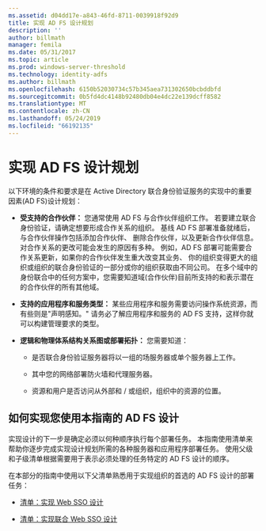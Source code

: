 ```yaml
---
ms.assetid: d04dd17e-a843-46fd-8711-0039918f92d9
title: 实现 AD FS 设计规划
description: ''
author: billmath
manager: femila
ms.date: 05/31/2017
ms.topic: article
ms.prod: windows-server-threshold
ms.technology: identity-adfs
ms.author: billmath
ms.openlocfilehash: 6150b52030734c57b345aea731302650bcbddbfd
ms.sourcegitcommit: 0b5fd4dc4148b92480db04e4dc22e139dcff8582
ms.translationtype: MT
ms.contentlocale: zh-CN
ms.lasthandoff: 05/24/2019
ms.locfileid: "66192135"
---
```

# <a name="implementing-your-ad-fs-design-plan"></a>实现 AD FS 设计规划

以下环境的条件和要求是在 Active Directory 联合身份验证服务的实现中的重要因素\(AD FS\)设计规划：  
  
-   **受支持的合作伙伴：** 您通常使用 AD FS 与合作伙伴组织工作。 若要建立联合身份验证，请确定想要形成合作关系的组织。 基线 AD FS 部署准备就绪后，与合作伙伴操作包括添加合作伙伴、 删除合作伙伴，以及更新合作伙伴信息。 对合作关系的更改可能会发生的原因有多种。 例如，AD FS 部署可能需要合作关系更新，如果你的合作伙伴发生重大改变其业务、 你的组织变得更大的组织或组织的联合身份验证的一部分或你的组织获取由不同公司。 在多个域中的身份联合中的任何方案中，您需要知道域\(合作伙伴\)目前所支持的和表示潜在的合作伙伴的所有其他域。  
  
-   **支持的应用程序和服务类型：** 某些应用程序和服务需要访问操作系统资源，而有些则是"声明感知。" 请务必了解应用程序和服务的 AD FS 支持，这样你就可以构建管理要求的类型。  
  
-   **逻辑和物理体系结构关系图或部署拓扑：** 您需要知道：  
  
    -   是否联合身份验证服务器将以一组的场服务器或单个服务器上工作。  
  
    -   其中您的网络部署防火墙和代理服务器。  
  
    -   资源和用户是否访问从外部和 / 或组织，组织中的资源的位置。  
  
## <a name="how-to-implement-your-ad-fs-design-using-this-guide"></a>如何实现您使用本指南的 AD FS 设计  
实现设计的下一步是确定必须以何种顺序执行每个部署任务。 本指南使用清单来帮助你逐步完成实现设计规划所需的各种服务器和应用程序部署任务。 使用父级和子级清单根据需要用于表示必须处理的任务特定的 AD FS 设计的顺序。  
  
在本部分的指南中使用以下父清单熟悉用于实现组织的首选的 AD FS 设计的部署任务：  
  
-   [清单：实现 Web SSO 设计](Checklist--Implementing-a-Web-SSO-Design.md)  
  
-   [清单：实现联合 Web SSO 设计](Checklist--Implementing-a-Federated-Web-SSO-Design.md)  
